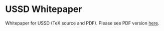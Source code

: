 # USSD Whitepaper

Whitepaper for USSD (TeX source and PDF).
Please see PDF version [here](whitepaper.pdf).

